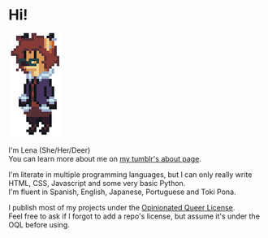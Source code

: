 # Hi!
<img src=deerpfp.gif style="max-width:300px">

I'm Lena (She/Her/Deer)<br>
You can learn more about me on [my tumblr's about page](https://lensdeer.tumblr.com/about).

I'm literate in multiple programming languages, but I can only really write HTML, CSS, Javascript and some very basic Python.<br>
I'm fluent in Spanish, English, Japanese, Portuguese and Toki Pona.

I publish most of my projects under the [Opinionated Queer License](https://oql.avris.it/license?c=MarshDeer|http://github.com/MarshDeer).<br>
Feel free to ask if I forgot to add a repo's license, but assume it's under the OQL before using.

